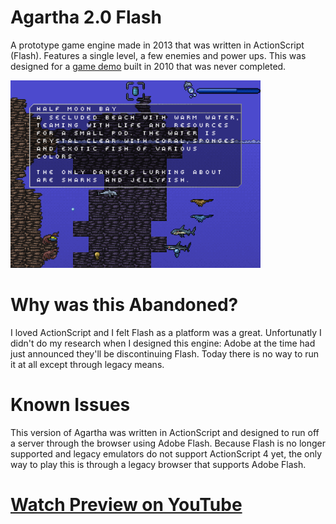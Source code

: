 # Agartha 2.0 Flash

A prototype game engine made in 2013 that was written in ActionScript (Flash). Features a single level, a few enemies and power ups. This was designed for a [game demo](https://github.com/JohnnyLdeAlba/agartha-html5) built in 2010 that was never completed. 

<img src="https://raw.githubusercontent.com/JohnnyLdeAlba/agartha-flash/main/agartha-flash-0904201901.png" alt="" style="width: 400px;" />

# Why was this Abandoned?

I loved ActionScript and I felt Flash as a platform was a great. Unfortunatly I didn't do my research when I designed this engine: Adobe at the time had just announced they'll be discontinuing Flash. Today there is no way to run it at all except through legacy means. 

# Known Issues

This version of Agartha was written in ActionScript and designed to run off a server through the browser using Adobe Flash. Because Flash is no longer supported and legacy emulators do not support ActionScript 4 yet, the only way to play this is through a legacy browser that supports Adobe Flash.

# [Watch Preview on YouTube](https://www.youtube.com/watch?v=hIGxXLqA5QM)
